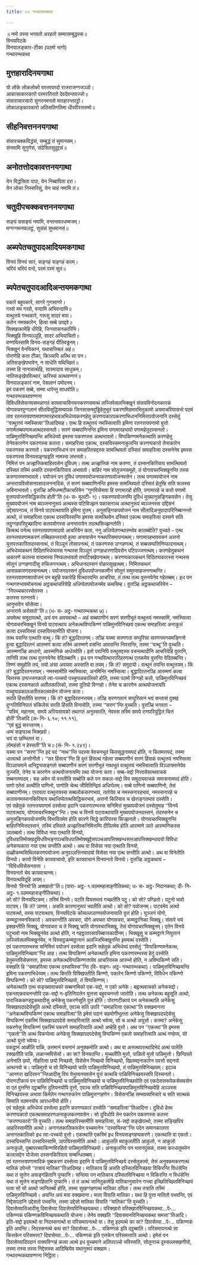 ```yaml
---
title: ०० गन्थारम्भकथा

---
```

॥ नमो तस्स भगवतो अरहतो सम्मासम्बुद्धस्स॥  
विनयपिटके  
विनयालङ्कार-टीका (पठमो भागो)  
गन्थारम्भकथा  


## मुत्तहारादिनयगाथा

यो लोके लोकलोको वरतरपरदो राजराजग्गजञ्ञो।  
आकासाकारकारो परमरतिरतो देवदेवन्तवज्जो॥  
संसारासारसारो सुनरनमनतो मारहारन्तरट्ठो।  
लोकालङ्कारकारो अतिसतिगतिमा धीरवीरत्तरम्मो॥  


## सीहनिवत्तननयगाथा

संसारचक्कविद्धंसं, सम्बुद्धं तं सुमानसम्।  
संनमामि सुगुणेसं, संदेसितसुदुद्दसं॥  


## अनोतत्तोदकावत्तनयगाथा

येन विद्धंसिता पापा, येन निब्बापिता दरा।  
येन लोका निस्सरिसुं, येन चाहं नमामि तं॥  


## चतुदीपचक्कवत्तननयगाथा

सङ्घं ससङ्घं नमामि, वन्तन्तवरधम्मजम्।  
मग्गग्गमनफलट्ठं, सुसंसं सुभमानसं॥  


## अब्यपेतचतुपादआदियमकगाथा

विनयं विनयं सारं, सङ्गहं सङ्गहं करम्।  
चरियं चरियं वन्दे, परमं परमं सुतं॥  


## ब्यपेतचतुपादआदिअन्तयमकगाथा

पकारे बहुपकारे, सागरे गुणसागरे।  
गरवो मम गरवो, वन्दामि अभिवन्दामि॥  
वत्थुत्तये गन्थकारे, गरूसु सादरं मया।  
कतेन नमक्कारेन, हित्वा सब्बे उपद्दवे॥  
सिक्खाकामेहि धीरेहि, जिनसासनकारिभि।  
भिक्खूहि विनयञ्ञूहि, सादरं अभियाचितो॥  
वण्णयिस्सामि विनय-सङ्गहं पीतिवड्ढनम्।  
भिक्खूनं वेनयिकानं, यथासत्तिबलं अहं॥  
पोराणेहि कता टीका, किञ्चापि अत्थि सा पन।  
अतिसङ्खेपभावेन, न साधेति यथिच्छितं॥  
तस्मा हि नानासत्थेहि, सारमादाय साधुकम्।  
नातिसङ्खेपवित्थारं, करिस्सं अत्थवण्णनं॥  
विनयालङ्कारं नाम, पेसलानं पमोदनम्।  
इमं पकरणं सब्बे, सम्मा धारेन्तु साधवोति॥  
गन्थारम्भकथावण्णना  
विविधविसेसनयसमन्नागतं कायवाचाविनयनकरणसमत्थं लज्जिपेसलभिक्खूनं संसयविनोदनकारकं योगावचरपुग्गलानं सीलविसुद्धिसम्पापकं जिनसासनवुड्ढिहेतुभूतं पकरणमिदमारभितुकामो अयमाचरियासभो पठमं ताव रतनत्तयपणामपणामारहभावअभिधेय्यकरणहेतु करणप्पकारपकरणाभिधाननिमित्तपयोजनानि दस्सेतुं ‘‘वत्थुत्तयं नमस्सित्वा’’तिआदिमाह। एत्थ हि वत्थुत्तयं नमस्सित्वाति इमिना रतनत्तयपणामो वुत्तो पणामेतब्बपणामअत्थदस्सनतो। सरणं सब्बपाणिनन्ति इमिना पणामारहभावो पणामहेतुदस्सनतो। पाळिमुत्तविनिच्छयन्ति अभिधेय्यो इमस्स पकरणस्स अत्थभावतो। विप्पकिण्णमनेकत्थाति करणहेतु तेनेवकारणेन पकरणस्स कतत्ता। समाहरित्वा एकत्थ, दस्सयिस्समनाकुलन्ति करणप्पकारो तेनाकारेन पकरणस्स करणतो। पकरणाभिधानं पन समाहरितसद्दस्स सामत्थियतो दस्सितं समाहरित्वा दस्सनेनेव इमस्स पकरणस्स विनयसङ्गहइति नामस्स लभनतो।  
निमित्तं पन अज्झत्तिकबाहिरवसेन दुविधम्। तत्थ अज्झत्तिकं नाम करुणा, तं दस्सनकिरियाय सामत्थियतो दस्सितं तस्मिं असति दस्सनकिरियाय अभावतो। बाहिरं नाम सोतुजनसमूहो, तं योगावचरभिक्खूनन्ति तस्स करुणारम्मणभावतो। पयोजनं पन दुविधं पणामपयोजनपकरणपयोजनवसेन। तत्थ पणामपयोजनं नाम अन्तरायविसोसनपसादजननादिकं, तं सरणं सब्बपाणिनन्ति इमस्स सामत्थियतो दस्सितं हेतुम्हि सति फलस्स अविनाभावतो। वुत्तञ्हि अभिधम्मटीकाचरियेन ‘‘गुणविसेसवा हि पणामारहो होति, पणामारहे च कतो पणामो वुत्तप्पयोजनसिद्धिकरोव होती’’ति (ध॰ स॰ मूलटी॰ १)। पकरणपयोजनम्पि दुविधं मुख्यानुसङ्गिकवसेन। तेसु मुख्यपयोजनं नाम ब्यञ्जनानुरूपं अत्थस्स पटिविज्झनं पकासनञ्च अत्थानुरूपं ब्यञ्जनस्स उद्दिसनं उद्देसापनञ्च, तं विनये पाटवत्थायाति इमिना वुत्तम्। अनुसङ्गिकपयोजनं नाम सीलादिअनुपादापरिनिब्बानन्तो अत्थो, तं समाहरित्वा एकत्थ दस्सयिस्सन्ति इमस्स सामत्थियेन दस्सितं एकत्थ समाहरित्वा दस्सने सति तदुग्गहपरिपुच्छादिना कतपयोगस्स अनन्तरायेन तदत्थसिज्झनतोति।  
किमत्थं पनेत्थ रतनत्तयपणामादयो आचरियेन कता, ननु अधिप्पेतगन्थारम्भोव कातब्बोति? वुच्चते – एत्थ रतनत्तयपणामकरणं तब्बिहतन्तरायो हुत्वा अनायासेन गन्थपरिसमापनत्थम्। पणामारहभाववचनं अत्तनो युत्तपत्तकारितादस्सनत्थं, तं विञ्ञूनं तोसापनत्थं, तं पकरणस्स उग्गहणत्थं, तं सब्बसम्पत्तिनिप्फादनत्थम्। अभिधेय्यकथनं विदिताभिधेय्यस्स गन्थस्स विञ्ञूनं उग्गहधारणादिवसेन पटिपज्जनत्थम्। करणहेतुकथनं अकारणे कतस्स वायामस्स निप्फलभावतो तप्पटिक्खेपनत्थम्। करणप्पकारकथनं विदितप्पकारस्स गन्थस्स सोतूनं उग्गहणादीसु रुचिजननत्थम्। अभिधानदस्सनं वोहारसुखत्थम्। निमित्तकथनं आसन्नकारणदस्सनत्थम्। पयोजनदस्सनं दुविधपयोजनकामीनं सोतूनं समुस्साहजननत्थन्ति।  
रतनत्तयपणामपयोजनं पन बहूहि पकारेहि वित्थारयन्ति आचरिया, तं तत्थ तत्थ वुत्तनयेनेव गहेतब्बम्। इध पन गन्थगरुभावमोचनत्थं अट्ठकथाचरियेहि अधिप्पेतपयोजनमेव कथयिम्ह। वुत्तञ्हि अट्ठकथाचरियेन –  
‘‘निपच्चकारस्सेतस्स ।  
कतस्स रतनत्तये।  
आनुभावेन सोसेत्वा।  
अन्तराये असेसतो’’ति॥ (ध॰ स॰ अट्ठ॰ गन्थारम्भकथा ७)।  
अयमेत्थ समुदायत्थो, अयं पन अवयवत्थो – अहं सब्बपाणीनं सरणं सरणीभूतं वत्थुत्तयं नमस्सामि, नमस्सित्वा योगावचरभिक्खूनं विनये पाटवत्थाय अनेकत्थविप्पकिण्णं पाळिमुत्तविनिच्छयं एकत्थ समाहरित्वा अनाकुलं कत्वा दस्सयिस्सं दस्सयिस्सामीति योजना।  
तत्थ वसन्ति एत्थाति वत्थु। किं तं? बुद्धादिरतनम्। तञ्हि यस्मा सरणगता सप्पुरिसा सरणगमनसमङ्गिनो हुत्वा बुद्धादिरतनं आरम्मणं कत्वा तस्मिं आरम्मणे वसन्ति आवसन्ति निवसन्ति, तस्मा ‘‘वत्थू’’ति वुच्चति। आरम्मणञ्हि आधारो, आरम्मणिकं आधेय्योति। इतो परानिपि वत्थुसद्दस्स वचनत्थादीनि आचरियेहि वुत्तानि, तानिपि तत्थ तत्थ वुत्तनयेनेव वेदितब्बानि। इध पन गन्थवित्थारपरिहरणत्थं एत्तकमेव वुत्तन्ति वेदितब्बन्ति। तिण्णं समूहोति तयं, तयो अंसा अवयवा अस्साति वा तयम्। किं तं? समुदायो। वत्थूनं तयन्ति वत्थुत्तयम्। किं तं? बुद्धादिरतनत्तयम्। नमस्सामीति नमस्सित्वा, अनमिन्ति नमस्सित्वा। बुद्धादिरतनञ्हि आरम्मणं कत्वा चित्तस्स उप्पज्जनकाले त्वा-पच्चयो पच्चुप्पन्नकालिको होति, तस्मा पठमो विग्गहो कतो, पाळिमुत्तविनिच्छयं एकत्थ दस्सनकाले अतीतकालिको, तस्मा दुतियो विग्गहो। तेनेव च कारणेन अत्थयोजनायपि पच्चुप्पन्नकालअतीतकालवसेन योजना कता।  
सरति हिंसतीति सरणम्। किं तं? बुद्धादिरतनत्तयम्। तञ्हि सरणगतानं सप्पुरिसानं भयं सन्तासं दुक्खं दुग्गतिविनिपातं संकिलेसं सरति हिंसति विनासेति, तस्मा ‘‘सरण’’न्ति वुच्चति। वुत्तञ्हि भगवता –  
‘‘यस्मिं, महानाम, समये अरियसावको तथागतं अनुस्सरति, नेवस्स तस्मिं समये रागपरियुट्ठितं चित्तं होती’’तिआदि (अ॰ नि॰ ६.१०; ११.११),  
‘‘एवं बुद्धं सरन्तानम्।  
धम्मं सङ्घञ्च भिक्खवो।  
भयं वा छम्भितत्तं वा।  
लोमहंसो न हेस्सती’’ति च॥ (सं॰ नि॰ १.२४९)।  
यस्मा पन ‘‘सरण’’न्ति इदं पदं ‘‘नाथ’’न्ति पदस्स वेवचनभूतं कितसुद्धनामपदं होति, न कितमत्तपदं, तस्मा धात्वत्थो अन्तोनीतो। ‘‘सर हिंसाय’’न्ति हि वुत्तं हिंसत्थं गहेत्वा सब्बपाणीनं सरणं हिंसकं वत्थुत्तयं नमस्सित्वा विञ्ञायमाने अनिट्ठप्पसङ्गतो सब्बपाणीनं सरणं सरणीभूतं नाथभूतं वत्थुत्तयं नमस्सित्वाति विञ्ञायमानेयेव युज्जति, तेनेव च कारणेन अत्थयोजनायम्पि तथा योजना कता। सब्ब-सद्दो निरवसेसत्थवाचकं सब्बनामपदम्। सह अवेन यो वत्ततीति सब्बोति कते पन सकल-सद्दो विय समुदायवाचकं समासनामपदं होति। पाणो एतेसं अत्थीति पाणिनो, पाणोति चेत्थ जीवितिन्द्रियं अधिप्पेतम्। सब्बे पाणिनो सब्बपाणिनो, तेसं सब्बपाणीनम्। एत्तावता वत्थुत्तयस्स सब्बलोकसरणभावं, ततोयेव च नमस्सनारहभावं, नमस्सनारहे च कतायनमस्सनकिरियाय यथाधिप्पेतत्थसिद्धिकरभावं, अत्तनो किरियाय च खेत्तङ्गतभावं दस्सेति।  
एवं सहेतुकं रतनत्तयपणामं दस्सेत्वा इदानि पकरणारम्भस्स सनिमित्तं मुख्यपयोजनं दस्सेतुमाह ‘‘विनये पाटवत्थाय, योगावचरभिक्खून’’न्ति। एत्थ च विनये पाटवत्थायाति मुख्यपयोजनदस्सनं, तंदस्सनेन च अनुसङ्गिकपयोजनम्पि विभावितमेव होति कारणे सिद्धे कारियस्स सिज्झनतो। योगावचरभिक्खूनन्ति बाहिरनिमित्तदस्सनं, तस्मिं दस्सिते अज्झत्तिकनिमित्तम्पि दीपितमेव होति आरम्मणे ञाते आरम्मणिकस्स ञातब्बतो। तत्थ विविधा नया एत्थाति विनयो, दुविधपातिमोक्खदुविधविभङ्गपञ्चविधपातिमोक्खुद्देसपञ्चआपत्तिक्खन्धसत्तआपत्तिक्खन्धादयो विविधा अनेकप्पकारा नया एत्थ सन्तीति अत्थो। अथ वा विसेसा नया एत्थाति विनयो, दळ्हीकम्मसिथिलकरणपयोजना अनुपञ्ञत्तिनयादयो विसेसा नया एत्थ सन्तीति अत्थो। अथ वा विनेतीति विनयो। कायो विनेति कायवाचायो, इति कायवाचानं विनयनतो विनयो। वुत्तञ्हि अट्ठकथायं –  
‘‘विविधविसेसनयत्ता ।  
विनयनतो चेव कायवाचानम्।  
विनयत्थविदूहि अयम्।  
विनयो ‘विनयो’ति अक्खातो’’ति॥ (पारा॰ अट्ठ॰ १.पठममहासङ्गीतिकथा; ध॰ स॰ अट्ठ॰ निदानकथा; दी॰ नि॰ अट्ठ॰ १.पठममहासङ्गीतिकथा)।  
को सो? विनयपिटकम्। तस्मिं विनये। पटति वियत्तभावं गच्छतीति पटु। को सो? पण्डितो। पटुनो भावो पाटवम्। किं तं? ञाणम्। असति कारणानुरूपं भवतीति अत्थो। को सो? पयोजनम्। पाटवमेव अत्थो पाटवत्थो, तस्स पाटवत्थाय, विनयपिटके कोसल्लञाणपयोजनायाति वुत्तं होति। युञ्जनं योगो, कम्मट्ठानमनसिकारो। अवचरन्तीति अवचरा, योगे अवचरा योगावचरा, कम्मट्ठानिका भिक्खू। संसारे भयं इक्खन्तीति भिक्खू, योगावचरा च ते भिक्खू चाति योगावचरभिक्खू, तेसं योगावचरभिक्खूनम्। एतेन विनये पटुभावो नाम भिक्खूनंयेव अत्थो होति, न गहट्ठतापसपरिब्बाजकादीनम्। भिक्खूसु च कम्मट्ठाने नियुत्तानं लज्जिपेसलभिक्खूनंयेव, न विस्सट्ठकम्मट्ठानानं अलज्जिभिक्खूनन्ति इममत्थं दस्सेति।  
एवं पकरणारम्भस्स सनिमित्तं पयोजनं दस्सेत्वा इदानि सहेतुकं अभिधेय्यं दस्सेतुं ‘‘विप्पकिण्णमनेकत्थ, पाळिमुत्तविनिच्छय’’न्ति आह। तत्थ विप्पकिण्णं अनेकत्थाति इमिना पकरणारम्भस्स हेतुं दस्सेति हेतुमन्तविसेसनत्ता, इमस्स अनेकत्थविप्पकिण्णत्तायेव आचरियस्स आरम्भो होति, न अविप्पकिण्णे सति। वक्खति हि ‘‘समाहरित्वा एकत्थ दस्सयिस्स’’न्ति (वि॰ सङ्ग॰ अट्ठ॰ गन्थारम्भकथा)। पाळिमुत्तविनिच्छयन्ति इमिना पकरणाभिधेय्यम्। तत्थ किरति विक्खिपतीति किण्णो, पकारेन किण्णो पकिण्णो, विविधेन पकिण्णो विप्पकिण्णो। को सो? पाळिमुत्तविनिच्छयो, तं विप्पकिण्णम्।  
अनेकत्थाति एत्थ सङ्ख्यावाचको सब्बनामिको एक-सद्दो, न एको अनेके। बह्वत्थवाचको अनेकसद्दो। एकन्तएकवचनन्तोपि एक-सद्दो न-इतिनिपातेन युत्तत्ता बहुवचनन्तो जातोति। तत्थ अनेकत्थ बहूसूति अत्थो, पाराजिककण्डट्ठकथादीसु अनेकेसु पकरणेसूति वुत्तं होति। पोराणटीकायं पन अनेकत्थाति अनेकेसु सिक्खापदपदेसेसूति अत्थो दस्सितो, एवञ्च सति उपरि ‘‘समाहरित्वा एकत्था’’ति वक्खमानत्ता ‘‘अनेकत्थविप्पकिण्णं एकत्थ समाहरित्वा’’ति इमेसं पदानं सहयोगीभूतत्ता अनेकेसु सिक्खापदपदेसेसु विप्पकिण्णं एकस्मिं सिक्खापदपदेसे समाहरित्वाति अत्थो भवेय्य, सो च अत्थो अयुत्तो। कस्मा? अनेकेसु पकरणेसु विप्पकिण्णं एकस्मिं पकरणे समाहरित्वाति अत्थो अम्हेहि वुत्तो। अथ पन ‘‘एकत्था’’ति इमस्स ‘‘एकतो’’ति अत्थं विकप्पेत्वा अनेकेसु सिक्खापदपदेसेसु विप्पकिण्णं एकतो समाहरित्वाति अत्थं गण्हेय्य, सो अत्थो युत्तो भवेय्य।  
पकट्ठानं आळीति पाळि, उत्तमानं वचनानं अनुक्कमोति अत्थो। अथ वा अत्तत्थपरत्थादिभेदं अत्थं पालेति रक्खतीति पाळि, लळानमविसेसो। का सा? विनयतन्ति। मुच्चतीति मुत्तो, पाळितो मुत्तो पाळिमुत्तो। छिन्दियते अनेनाति छयो, नीहरित्वा छयो निच्छयो, विसेसेन निच्छयो विनिच्छयो, खिलमद्दनाकारेन पवत्तो सद्दनयो अत्थनयो च। पाळिमुत्तो च सो विनिच्छयो चाति पाळिमुत्तविनिच्छयो, तं पाळिमुत्तविनिच्छयम्। इदञ्च ‘‘आनगरा खदिरवन’’न्तिआदीसु विय येभुय्यनयवसेन वुत्तं कत्थचि पाळिविनिच्छयस्सपि दिस्सनतो। पोराणटीकायं पन पाळिविनिच्छयो च पाळिमुत्तविनिच्छयो च पाळिमुत्तविनिच्छयोति एवं एकदेससरूपेकसेसवसेन वा एतं वुत्तन्ति दट्ठब्बन्ति दुतियनयोपि वुत्तो, एवञ्च सति पाळिविनिच्छयपाळिमुत्तविनिच्छयेहि अञ्ञस्स विनिच्छयस्स अभावा किमेतेन गन्थगरुकरेन पाळिमुत्तग्गहणेन। विसेसनञ्हि सम्भवब्यभिचारे च सति सात्थकं सियाति पठमनयोव आराधनीयो होति।  
एवं सहेतुकं अभिधेय्यं दस्सेत्वा इदानि करणप्पकारं दस्सेति ‘‘समाहरित्वा’’तिआदिना। दुविधो हेत्थ करणप्पकारो एकत्थसमाहरणअनाकुलकरणवसेन। सो दुविधोपि तेन पकारेन पकरणस्स कतत्ता ‘‘करणप्पकारो’’ति वुच्चति। तत्थ समाहरिस्सामीति समाहरित्वा, सं-सद्दो सङ्खेपत्थो, तस्मा सङ्खिपिय आहरिस्सामीति अत्थो। अनागतकालिकवसेन पच्चमानेन ‘‘दस्सयिस्स’’न्ति पदेन समानकालत्ता अनागतकालिको इध त्वा-पच्चयो वुत्तो। एकत्थाति एकस्मिं इध विनयसङ्गहप्पकरणे। एकत्थाति वा एकतो। दस्सयिस्सन्ति दस्सयिस्सामि, ञापयिस्सामीति अत्थो। आकुलति ब्याकुलतीति आकुलो, न आकुलो अनाकुलो, पुब्बापरब्याकिण्णविरहितो पाळिमुत्तविनिच्छयो। अनाकुलन्ति पन भावनपुंसकं, तस्मा करधातुमयेन कत्वासद्देन योजेत्वा दस्सनकिरियाय सम्बन्धितब्बम्।  
एवं रतनत्तयपणामादिकं पुब्बकरणं दस्सेत्वा इदानि ये पाळिमुत्तविनिच्छये दस्सेतुकामो, तेसं अनुक्कमकरणत्थं मातिकं ठपेन्तो ‘‘तत्रायं मातिका’’तिआदिमाह। मातिकाय हि असति दस्सितविनिच्छया विकिरन्ति विधंसेन्ति यथा तं सुत्तेन असङ्गहितानि पुप्फानि। सन्तिया पन मातिकाय दस्सितविनिच्छया न विकिरन्ति न विधंसेन्ति यथा तं सुत्तेन सङ्गहितानि पुप्फानि। तं तं अत्थं जानितुकामेहि मातिकानुसारेन गन्त्वा इच्छितिच्छितविनिच्छयं पत्वा सो सो अत्थो जानितब्बो होति, तस्मा सुखग्गहणत्थं मातिका ठपिता। तत्थ तत्राति तस्मिं पाळिमुत्तविनिच्छये। अयन्ति अयं मया वक्खमाना। माता वियाति मातिका। यथा हि पुत्ता मातितो पभवन्ति, एवं निद्देसपदानि उद्देसतो पभवन्ति, तस्मा उद्देसो मातिका वियाति ‘‘मातिका’’ति वुच्चति।  
दिवासेय्यातिआदीसु दिवासेय्या दिवासेय्यविनिच्छयकथा। परिक्खारो परिक्खारविनिच्छयकथा…पे॰… पकिण्णकं पकिण्णकविनिच्छयकथाति योजना। तेनेव वक्खति ‘‘दिवासयनविनिच्छयकथा समत्ता’’तिआदि। इति-सद्दो इदमत्थो वा निदस्सनत्थो वा परिसमापनत्थो वा। तेसु इदमत्थे का सा? दिवासेय्या…पे॰… पकिण्णकं इति अयन्ति। निदस्सनत्थे कथं सा? दिवासेय्या…पे॰… पकिण्णकं इति दट्ठब्बाति। परिसमापनत्थे सा कित्तकेन परिसमत्ता? दिवासेय्या…पे॰… पकिण्णकं इति एत्तकेन परिसमत्ताति अत्थो। इमेसं पन दिवासेय्यादिपदानं वाक्यविग्गहं कत्वा अत्थे इध वुच्चमाने अतिपपञ्चो भविस्सति, सोतूनञ्च दुस्सल्लक्खणीयो, तस्मा तस्स तस्स निद्देसस्स आदिम्हियेव यथानुरूपं वक्खाम।  
गन्थारम्भकथावण्णना निट्ठिता।  